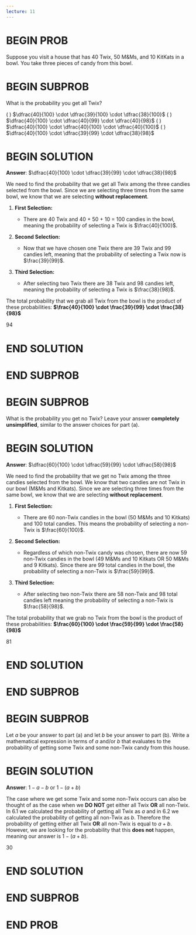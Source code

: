 ```yaml
---
lecture: 11
---
```


# BEGIN PROB

Suppose you visit a house that has 40 Twix, 50 M&Ms, and 10 KitKats in a
bowl. You take three pieces of candy from this bowl.

# BEGIN SUBPROB

What is the probability you get all Twix?

( ) $\dfrac{40}{100} \cdot \dfrac{39}{100} \cdot \dfrac{38}{100}$
( ) $\dfrac{40}{100} \cdot \dfrac{40}{99} \cdot \dfrac{40}{98}$
( ) $\dfrac{40}{100} \cdot \dfrac{40}{100} \cdot \dfrac{40}{100}$
( ) $\dfrac{40}{100} \cdot \dfrac{39}{99} \cdot \dfrac{38}{98}$


# BEGIN SOLUTION

**Answer**: $\dfrac{40}{100} \cdot \dfrac{39}{99} \cdot \dfrac{38}{98}$

We need to find the probability that we get all Twix among the three candies selected from the bowl. Since we are selecting three times from the same bowl, we know that we are selecting **without replacement**. 

1. **First Selection:**  
   - There are 40 Twix and 40 + 50 + 10 = 100 candies in the bowl, meaning the
   probability of selecting a Twix is $\frac{40}{100}$.


2. **Second Selection:**  
   - Now that we have chosen one Twix there are 39 Twix and 99 candies left, meaning that the probability of selecting a Twix now is $\frac{39}{99}$.
   

3. **Third Selection:**  
   - After selecting two Twix there are 38 Twix and 98 candies left, meaning the probability of selecting a Twix is $\frac{38}{98}$.

The total probability that we grab all Twix from the bowl is the product of these probabilities: **$\frac{40}{100} \cdot \frac{39}{99} \cdot \frac{38}{98}$**

<average>94</average>

# END SOLUTION

# END SUBPROB

# BEGIN SUBPROB

What is the probability you get no Twix? Leave your answer **completely unsimplified**, similar to the answer choices for part (a).

# BEGIN SOLUTION

**Answer**: $\dfrac{60}{100} \cdot \dfrac{59}{99} \cdot \dfrac{58}{98}$

We need to find the probability that we get no Twix among the three candies selected from the bowl. We know that two candies are not Twix in our bowl (M&Ms and Kitkats). Since we are selecting three times from the same bowl, we know that we are selecting **without replacement**.  

1. **First Selection:**  
   - There are 60 non-Twix candies in the bowl (50 M&Ms and 10 Kitkats) and 100 total candies. This means the probability of selecting a non-Twix is $\frac{60}{100}$.


2. **Second Selection:**  
   - Regardless of which non-Twix candy was chosen, there are now 59 non-Twix candies in the bowl (49 M&Ms and 10 Kitkats OR 50 M&Ms and 9 Kitkats). Since there are 99 total candies in the bowl, the probability of selecting a non-Twix is $\frac{59}{99}$.
   

3. **Third Selection:**  
   - After selecting two non-Twix there are 58 non-Twix and 98 total candies left meaning the probability of selecting a non-Twix is $\frac{58}{98}$.

The total probability that we grab no Twix from the bowl is the product of these probabilities: **$\frac{60}{100} \cdot \frac{59}{99} \cdot \frac{58}{98}$**

<average>81</average>

# END SOLUTION

# END SUBPROB

# BEGIN SUBPROB

Let $a$ be your answer to part (a) and let $b$ be your answer to part
(b). Write a mathematical expression in terms of $a$ and/or $b$ that
evaluates to the probability of getting some Twix and some non-Twix
candy from this house.

# BEGIN SOLUTION

**Answer**: $1 - a - b$ or $1 - (a + b)$

The case where we get some Twix and some non-Twix occurs can also be thought of as the case when we **DO NOT** get either all Twix **OR** all non-Twix. In 6.1 we calculated the probability of getting all Twix as $a$ and in 6.2 we calculated the probability of getting all non-Twix as $b$. Therefore the probability of getting either all Twix **OR** all non-Twix is equal to $a + b$. However, we are looking for the probability that this **does not** happen, meaning our answer is $1 - (a + b)$.

<average>30</average>

# END SOLUTION

# END SUBPROB

# END PROB